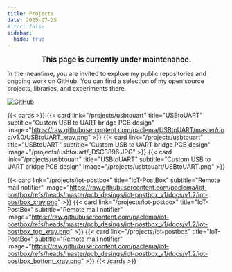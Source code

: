 ```yaml
---
title: Projects
date: 2025-07-25
# toc: false
sidebar:
  hide: true
---
```


<div align="center">
  <span style="font-size:1.2em; font-weight:bold; display:inline-block; animation: pulse 3s infinite;">
    This page is currently under maintenance.
  </span>
</div>

<style>
@keyframes pulse {
  0% { opacity: 1; }
  50% { opacity: 0.5; }
  100% { opacity: 1; }
}
</style>

In the meantime, you are invited to explore my public repositories and ongoing work on GitHub.
You can find a selection of my open source projects, libraries, and experiments there.


[![GitHub](https://img.shields.io/badge/GitHub-@paclema-181717?style=for-the-badge&logo=github)](https://github.com/paclema)

{{< cards >}}
{{< card link="/projects/usbtouart" title="USBtoUART" subtitle="Custom USB to UART bridge PCB design" image="https://raw.githubusercontent.com/paclema/USBtoUART/master/doc/v1.0/USBtoUART_xray.png" >}}
{{< card link="/projects/usbtouart" title="USBtoUART" subtitle="Custom USB to UART bridge PCB design" image="/projects/usbtouart/_DSC3896.JPG" >}}
{{< card link="/projects/usbtouart" title="USBtoUART" subtitle="Custom USB to UART bridge PCB design" image="/projects/usbtouart/USBtoUART.png" >}}

{{< card link="/projects/iot-postbox" title="IoT-PostBox" subtitle="Remote mail notifier" image="https://raw.githubusercontent.com/paclema/iot-postbox/refs/heads/master/pcb_desings/iot-postbox_v1/docs/v1.2/iot-postbox_xray.png" >}}
{{< card link="/projects/iot-postbox" title="IoT-PostBox" subtitle="Remote mail notifier" image="https://raw.githubusercontent.com/paclema/iot-postbox/refs/heads/master/pcb_desings/iot-postbox_v1/docs/v1.2/iot-postbox_top_xray.png" >}}
{{< card link="/projects/iot-postbox" title="IoT-PostBox" subtitle="Remote mail notifier" image="https://raw.githubusercontent.com/paclema/iot-postbox/refs/heads/master/pcb_desings/iot-postbox_v1/docs/v1.2/iot-postbox_bottom_xray.png" >}}
{{< /cards >}}


